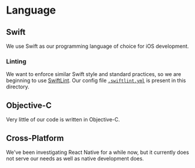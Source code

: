 # Language

## Swift

We use Swift as our programming language of choice for iOS development.

### Linting

We want to enforce similar Swift style and standard practices, so we are beginning to use [SwiftLint](https://github.com/realm/SwiftLint). Our config file [`.swiftlint.yml`](https://github.com/cuappdev/bible/tree/a61eb48cd8c7afcb7b31e93eab2acf619349ee46/swift/.swiftlint.yml) is present in this directory.

## Objective-C

Very little of our code is written in Objective-C.

## Cross-Platform

We've been investigating React Native for a while now, but it currently does not serve our needs as well as native development does.

